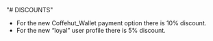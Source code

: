 "# DISCOUNTS" 
* For the new Coffehut_Wallet payment option there is 10% discount.
* For the new “loyal” user profile there is 5% discount.
